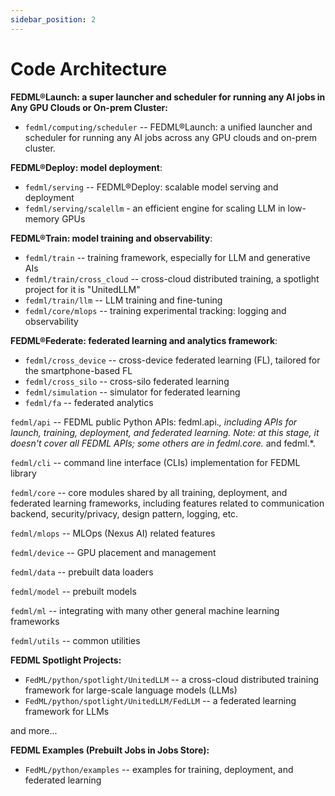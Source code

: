 ```yaml
---
sidebar_position: 2
---
```


# Code Architecture

**FEDML®Launch: a super launcher and scheduler for running any AI jobs in Any GPU Clouds or On-prem Cluster:**
- `fedml/computing/scheduler` -- FEDML®Launch: a unified launcher and scheduler for running any AI jobs across any GPU clouds and on-prem cluster. 

**FEDML®Deploy: model deployment**:

- `fedml/serving` -- FEDML®Deploy: scalable model serving and deployment
- `fedml/serving/scalellm` - an efficient engine for scaling LLM in low-memory GPUs

**FEDML®Train: model training and observability**:
- `fedml/train` -- training framework, especially for LLM and generative AIs
- `fedml/train/cross_cloud` -- cross-cloud distributed training, a spotlight project for it is "UnitedLLM"
- `fedml/train/llm` -- LLM training and fine-tuning
- `fedml/core/mlops` -- training experimental tracking: logging and observability

**FEDML®Federate: federated learning and analytics framework**:
- `fedml/cross_device` -- cross-device federated learning (FL), tailored for the smartphone-based FL
- `fedml/cross_silo` -- cross-silo federated learning
- `fedml/simulation` -- simulator for federated learning
- `fedml/fa` -- federated analytics

`fedml/api` -- FEDML public Python APIs: fedml.api.*, including APIs for launch, training, deployment, and federated learning. Note: at this stage, it doesn't cover all FEDML APIs; some others are in fedml.core.* and fedml.*. 

`fedml/cli` -- command line interface (CLIs) implementation for FEDML library

`fedml/core`  -- core modules shared by all training, deployment, and federated learning frameworks, including features related to communication backend, security/privacy, design pattern, logging, etc.

`fedml/mlops` -- MLOps (Nexus AI) related features

`fedml/device` -- GPU placement and management

`fedml/data` -- prebuilt data loaders

`fedml/model` -- prebuilt models

`fedml/ml` -- integrating with many other general machine learning frameworks

`fedml/utils` -- common utilities



**FEDML Spotlight Projects:**
- `FedML/python/spotlight/UnitedLLM` -- a cross-cloud distributed training framework for large-scale language models (LLMs)
- `FedML/python/spotlight/UnitedLLM/FedLLM` -- a federated learning framework for LLMs

and more...

**FEDML Examples (Prebuilt Jobs in Jobs Store):**
- `FedML/python/examples` -- examples for training, deployment, and federated learning